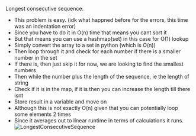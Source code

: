 Longest consecutive sequence.
* This problem is easy. (idk what happned before for the errors, this time was an indentation error)
* Since you have to do it in O(n) time that means you cant sort it
* But that means you can use a hashmap(set) in this case for O(1) lookup
* Simply convert the array to a set in python (which is O(n))
* Then loop through it and check for each number if there is a smaller number in the set
* If there is, then just skip it for now, we are looking to find the smallest numbers
* Then while the number plus the length of the sequence, ie the length of string
* Check if it is in the map, if it is then you can increase the length till there isnt
* Store result in a variable and move on
* Although this is not exactly O(n) given that you can potentially loop some elements 2 times
* Since it averages out to linear runtime in terms of calculations it runs.
  ![LongestConsecutiveSequence](https://github.com/EthanNgit/leetcodeSolutions/assets/105979510/a5940709-781a-4da3-852b-a7f3f7e235a5)
